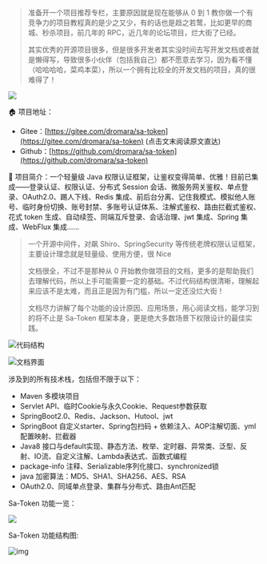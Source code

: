 > 准备开一个项目推荐专栏，主要原因就是现在能够从 0 到 1 教你做一个有竞争力的项目教程真的是少之又少，有的话也是趋之若鹜，比如更早的商城、秒杀项目，前几年的 RPC，近几年的论坛项目，烂大街了已经。
>
> 其实优秀的开源项目很多，但是很多开发者其实没时间去写开发文档或者就是懒得写，导致很多小伙伴（包括我自己）都不愿意去学习，因为看不懂（哈哈哈哈，菜鸡本菜），所以一个拥有比较全的开发文档的项目，真的很难得了！

![](https://cs-wiki.oss-cn-shanghai.aliyuncs.com/img/20220509111553.png)

🏠 项目地址：

- Gitee：[https://gitee.com/dromara/sa-token](https://gitee.com/dromara/sa-token) (点击文末阅读原文直达)
- Github：[https://github.com/dromara/sa-token](https://github.com/dromara/sa-token)

🚩 项目简介：一个轻量级 Java 权限认证框架，让鉴权变得简单、优雅！目前已集成——登录认证、权限认证、分布式 Session 会话、微服务网关鉴权、单点登录、OAuth2.0、踢人下线、Redis 集成、前后台分离、记住我模式、模拟他人账号、临时身份切换、账号封禁、多账号认证体系、注解式鉴权、路由拦截式鉴权、花式 token 生成、自动续签、同端互斥登录、会话治理、jwt 集成、Spring 集成、WebFlux 集成……

> 一个开源中间件，对飙 Shiro、SpringSecurity 等传统老牌权限认证框架，主要设计理念就是轻量级、使用方便，很 Nice
>
> 文档很全，不过不是那种从 0 开始教你做项目的文档，更多的是帮助我们去理解代码，所以上手可能需要一定的基础。不过代码结构很清晰，理解起来应该不是太难，而且正是因为有门槛，所以一定还没烂大街！
>
> 文档尽力讲解了每个功能的设计原因、应用场景，用心阅读文档，能学习到的将不止是 Sa-Token 框架本身，更是绝大多数场景下权限设计的最佳实践。

![代码结构](https://cs-wiki.oss-cn-shanghai.aliyuncs.com/img/20220509113045.png)

![文档界面](https://cs-wiki.oss-cn-shanghai.aliyuncs.com/img/20220509112537.png)

涉及到的所有技术栈，包括但不限于以下：

- Maven 多模块项目
- Servlet API、临时Cookie与永久Cookie、Request参数获取
- SpringBoot2.0、Redis、Jackson、Hutool、jwt
- SpringBoot 自定义starter、Spring包扫码 + 依赖注入、AOP注解切面、yml配置映射、拦截器
- Java8 接口与default实现、静态方法、枚举、定时器、异常类、泛型、反射、IO流、自定义注解、Lambda表达式、函数式编程
- package-info 注释、Serializable序列化接口、synchronized锁
- java 加密算法：MD5、SHA1、SHA256、AES、RSA
- OAuth2.0、同域单点登录、集群与分布式、路由Ant匹配

Sa-Token 功能一览：

![](https://cs-wiki.oss-cn-shanghai.aliyuncs.com/img/20220509120322.png)

Sa-Token 功能结构图:

![img](https://color-test.oss-cn-qingdao.aliyuncs.com/sa-token/x/sa-token-js4.png)